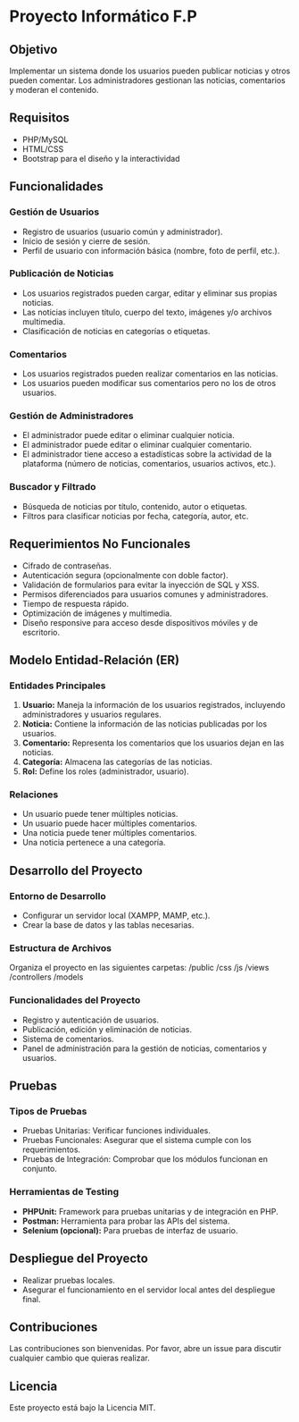 # Proyecto Informático F.P

## Objetivo
Implementar un sistema donde los usuarios pueden publicar noticias y otros pueden comentar. Los administradores gestionan las noticias, comentarios y moderan el contenido.

## Requisitos
- PHP/MySQL
- HTML/CSS
- Bootstrap para el diseño y la interactividad

## Funcionalidades
### Gestión de Usuarios
- Registro de usuarios (usuario común y administrador).
- Inicio de sesión y cierre de sesión.
- Perfil de usuario con información básica (nombre, foto de perfil, etc.).

### Publicación de Noticias
- Los usuarios registrados pueden cargar, editar y eliminar sus propias noticias.
- Las noticias incluyen título, cuerpo del texto, imágenes y/o archivos multimedia.
- Clasificación de noticias en categorías o etiquetas.

### Comentarios
- Los usuarios registrados pueden realizar comentarios en las noticias.
- Los usuarios pueden modificar sus comentarios pero no los de otros usuarios.

### Gestión de Administradores
- El administrador puede editar o eliminar cualquier noticia.
- El administrador puede editar o eliminar cualquier comentario.
- El administrador tiene acceso a estadísticas sobre la actividad de la plataforma (número de noticias, comentarios, usuarios activos, etc.).

### Buscador y Filtrado
- Búsqueda de noticias por título, contenido, autor o etiquetas.
- Filtros para clasificar noticias por fecha, categoría, autor, etc.

## Requerimientos No Funcionales
- Cifrado de contraseñas.
- Autenticación segura (opcionalmente con doble factor).
- Validación de formularios para evitar la inyección de SQL y XSS.
- Permisos diferenciados para usuarios comunes y administradores.
- Tiempo de respuesta rápido.
- Optimización de imágenes y multimedia.
- Diseño responsive para acceso desde dispositivos móviles y de escritorio.

## Modelo Entidad-Relación (ER)
### Entidades Principales
1. **Usuario:** Maneja la información de los usuarios registrados, incluyendo administradores y usuarios regulares.
2. **Noticia:** Contiene la información de las noticias publicadas por los usuarios.
3. **Comentario:** Representa los comentarios que los usuarios dejan en las noticias.
4. **Categoría:** Almacena las categorías de las noticias.
5. **Rol:** Define los roles (administrador, usuario).

### Relaciones
- Un usuario puede tener múltiples noticias.
- Un usuario puede hacer múltiples comentarios.
- Una noticia puede tener múltiples comentarios.
- Una noticia pertenece a una categoría.

## Desarrollo del Proyecto
### Entorno de Desarrollo
- Configurar un servidor local (XAMPP, MAMP, etc.).
- Crear la base de datos y las tablas necesarias.

### Estructura de Archivos
Organiza el proyecto en las siguientes carpetas:
/public /css /js /views /controllers /models

### Funcionalidades del Proyecto
- Registro y autenticación de usuarios.
- Publicación, edición y eliminación de noticias.
- Sistema de comentarios.
- Panel de administración para la gestión de noticias, comentarios y usuarios.

## Pruebas
### Tipos de Pruebas
- Pruebas Unitarias: Verificar funciones individuales.
- Pruebas Funcionales: Asegurar que el sistema cumple con los requerimientos.
- Pruebas de Integración: Comprobar que los módulos funcionan en conjunto.

### Herramientas de Testing
- **PHPUnit:** Framework para pruebas unitarias y de integración en PHP.
- **Postman:** Herramienta para probar las APIs del sistema.
- **Selenium (opcional):** Para pruebas de interfaz de usuario.

## Despliegue del Proyecto
- Realizar pruebas locales.
- Asegurar el funcionamiento en el servidor local antes del despliegue final.

## Contribuciones
Las contribuciones son bienvenidas. Por favor, abre un issue para discutir cualquier cambio que quieras realizar.

## Licencia
Este proyecto está bajo la Licencia MIT.
